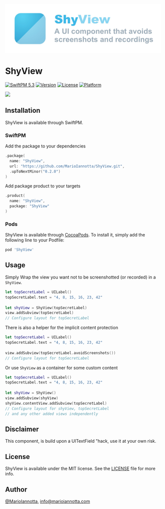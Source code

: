 ![ShyView: A UI component that avoid schreenshots and recordings](https://raw.githubusercontent.com/MarioIannotta/ShyView/main/Resources/ShyView.jpg)

# ShyView

[![SwiftPM 5.3](https://img.shields.io/badge/SwiftPM-5.6-ED523F.svg?style=flat)](https://swift.org/download/) [![Version](https://img.shields.io/cocoapods/v/ShyView.svg?style=flat)](https://cocoapods.org/pods/ShyView) [![License](https://img.shields.io/cocoapods/l/ShyView.svg?style=flat)](https://cocoapods.org/pods/ShyView) [![Platform](https://img.shields.io/cocoapods/p/ShyView.svg?style=flat)](https://cocoapods.org/pods/ShyView)

<img src="https://raw.githubusercontent.com/MarioIannotta/ShyView/main/Resources/Demo.gif" height="500"/>

## Installation

ShyView is available through SwiftPM.

### SwiftPM

Add the package to your dependencies

```swift
.package(
  name: "ShyView",
  url: "https://github.com/MarioIannotta/ShyView.git",
  .upToNextMinor("0.2.0")
)
```

Add package product to your targets

```swift
.product(
  name: "ShyView",
  package: "ShyView"
)
```

### Pods

ShyView is available through [CocoaPods](https://cocoapods.org). To install it, simply add the following line to your Podfile:

```ruby
pod 'ShyView'
```

## Usage

Simply Wrap the view you want not to be screenshotted (or recorded) in a `ShyView`.

```swift
let topSecretLabel = UILabel()
topSecretLabel.text = "4, 8, 15, 16, 23, 42"

let shyView = ShyView(topSecretLabel)
view.addSubview(topSecretLabel)
// Configure layout for topSecretLabel
```

There is also a helper for the implicit content protection

```swift
let topSecretLabel = UILabel()
topSecretLabel.text = "4, 8, 15, 16, 23, 42"

view.addSubview(topSecretLabel.avoidScreenshots())
// Configure layout for topSecretLabel
```

Or use `ShyView` as a container for some custom content

```swift
let topSecretLabel = UILabel()
topSecretLabel.text = "4, 8, 15, 16, 23, 42"

let shyView = ShyView()
view.addSubview(shyView)
shyView.contentView.addSubview(topSecretLabel)
// Configure layout for shyView, topSecretLabel
// and any other added views independently
```

## Disclaimer

This component, is build upon a UITextField "hack, use it at your own risk.

## License

ShyView is available under the MIT license. See the [LICENSE](./LICENSE) file for more info.

## Author

[@MarioIannotta](https://twitter.com/marioiannotta), info@marioiannotta.com
